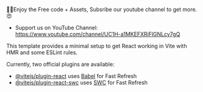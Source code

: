🎁✨Enjoy the Free code + Assets, Subsribe our youtube channel to get more. 😍

  - Support us on YouTube Channel: https://www.youtube.com/channel/UC1H-a1MKEFXRiFlGNLcy7gQ


This template provides a minimal setup to get React working in Vite with HMR and some ESLint rules.

Currently, two official plugins are available:

- [@vitejs/plugin-react](https://github.com/vitejs/vite-plugin-react/blob/main/packages/plugin-react/README.md) uses [Babel](https://babeljs.io/) for Fast Refresh
- [@vitejs/plugin-react-swc](https://github.com/vitejs/vite-plugin-react-swc) uses [SWC](https://swc.rs/) for Fast Refresh
